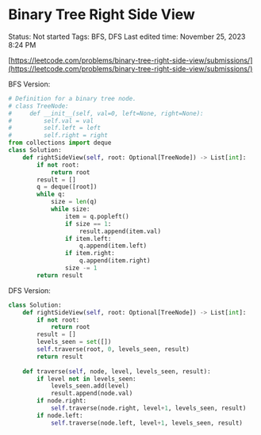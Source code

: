 # Binary Tree Right Side View

Status: Not started
Tags: BFS, DFS
Last edited time: November 25, 2023 8:24 PM

[https://leetcode.com/problems/binary-tree-right-side-view/submissions/](https://leetcode.com/problems/binary-tree-right-side-view/submissions/)

BFS Version:

```python
# Definition for a binary tree node.
# class TreeNode:
#     def __init__(self, val=0, left=None, right=None):
#         self.val = val
#         self.left = left
#         self.right = right
from collections import deque
class Solution:
    def rightSideView(self, root: Optional[TreeNode]) -> List[int]:
        if not root:
            return root
        result = []
        q = deque([root])
        while q:
            size = len(q)
            while size:
                item = q.popleft()
                if size == 1:
                    result.append(item.val)
                if item.left:
                    q.append(item.left)
                if item.right:
                    q.append(item.right)
                size -= 1
        return result
```

DFS Version:

```python
class Solution:
    def rightSideView(self, root: Optional[TreeNode]) -> List[int]:
        if not root:
            return root
        result = []
        levels_seen = set([])
        self.traverse(root, 0, levels_seen, result)
        return result
    
    def traverse(self, node, level, levels_seen, result):
        if level not in levels_seen:
            levels_seen.add(level)
            result.append(node.val)
        if node.right:
            self.traverse(node.right, level+1, levels_seen, result)
        if node.left:
            self.traverse(node.left, level+1, levels_seen, result)
```